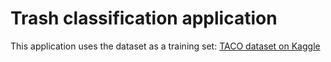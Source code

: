 # Trash classification application

This application uses the dataset as a training set:
[TACO dataset on Kaggle](https://www.kaggle.com/datasets/kneroma/tacotrashdataset?select=meta_df.csv)
